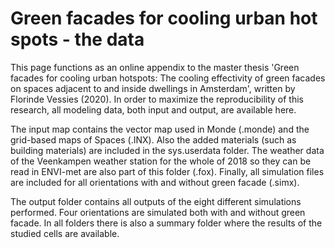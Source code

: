 # Green facades for cooling urban hot spots - the data

This page functions as an online appendix to the master thesis 'Green facades for cooling urban hotspots: The cooling effectivity of green facades on spaces adjacent to and inside dwellings in Amsterdam', written by Florinde Vessies (2020). In order to maximize the reproducibility of this research, all modeling data, both input and output, are available here.

The input map contains the vector map used in Monde (.monde) and the grid-based maps of Spaces (.INX). Also the added materials (such as building materials) are included in the sys.userdata folder. The weather data of the Veenkampen weather station for the whole of 2018 so they can be read in ENVI-met are also part of this folder (.fox). Finally, all simulation files are included for all orientations with and without green facade (.simx).

The output folder contains all outputs of the eight different simulations performed. Four orientations are simulated both with and without green facade. In all folders there is also a summary folder where the results of the studied cells are available.
